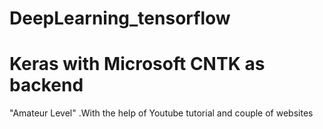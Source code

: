 # DeepLearning_tensorflow
# Keras with Microsoft CNTK as backend
"Amateur Level" .With the help of Youtube tutorial and couple of websites
